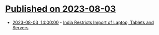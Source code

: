# [Published on 2023-08-03](index.md)

* [2023-08-03, 14:00:00](https://slashdot.org/story/23/08/03/1340236/india-restricts-import-of-laptop-tablets-and-servers?utm_source=rss1.0mainlinkanon&utm_medium=feed) - [India Restricts Import of Laptop, Tablets and Servers](https://slashdot.org/story/23/08/03/1340236/india-restricts-import-of-laptop-tablets-and-servers?utm_source=rss1.0mainlinkanon&utm_medium=feed)
